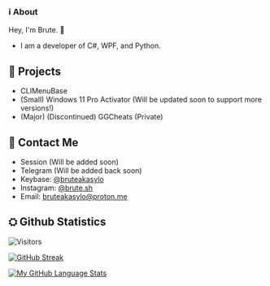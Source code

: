 ### ℹ️ About 

Hey, I'm Brute. 👋

- I am a developer of C#, WPF, and Python.

## 🔭 Projects

- CLIMenuBase
- (Small) Windows 11 Pro Activator (Will be updated soon to support more versions!)
- (Major) (Discontinued) GGCheats (Private)

## 🤝 Contact Me

- Session (Will be added soon)
- Telegram (Will be added back soon)
- Keybase: [@bruteakasylo](https://keybase.io/bruteakasylo)
- Instagram: [@brute.sh](https://www.instagram.com/brute.sh/)
- Email: [bruteakasylo@proton.me](mailto:bruteakasylo@proton.me?subject=[GitHub]%20Source%20BruteAkaSylo)


## ⛭ Github Statistics
![Visitors](https://komarev.com/ghpvc/?username=bruteakasylo&color=blueviolet)

[![GitHub Streak ](http://github-readme-streak-stats.herokuapp.com?user=bruteakasylo&theme=tokyonight&hide_border=true)](https://git.io/streak-stats)

[![My GitHub Language Stats](https://github-readme-stats.vercel.app/api/top-langs/?username=bruteakasylo&langs_count=5&theme=tokyonight&hide_border=true)]()
